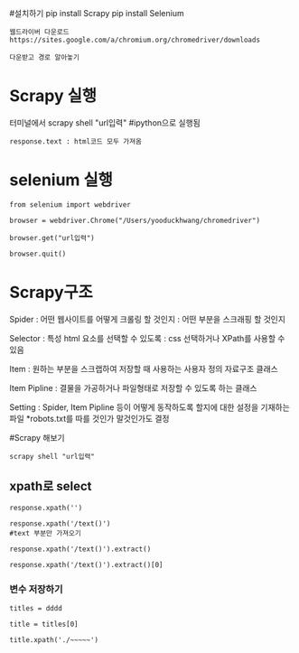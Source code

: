 #설치하기
	pip install Scrapy
	pip install Selenium

	웹드라이버 다운로드
	https://sites.google.com/a/chromium.org/chromedriver/downloads

	다운받고 경로 알아놓기

# Scrapy 실행

터미널에서
	scrapy shell "url입력"
	#ipython으로 실행됨

	response.text : html코드 모두 가져옴

# selenium 실행

	from selenium import webdriver

	browser = webdriver.Chrome("/Users/yooduckhwang/chromedriver")

	browser.get("url입력")

	browser.quit()

# Scrapy구조

Spider 
: 어떤 웹사이트를 어떻게 크롤링 할 것인지
: 어떤 부분을 스크래핑 할 것인지

Selector
: 특성 html 요소를 선택할 수 있도록
: css 선택하거나 XPath를 사용할 수 있음

Item
: 원하는 부분을 스크랩하여 저장할 때 사용하는 사용자 정의 자료구조 클래스

Item Pipline
: 결물을 가공하거나 파일형태로 저장할 수 있도록 하는 클래스

Setting
: Spider, Item Pipline 등이 어떻게 동작하도록 할지에 대한 설정을 기재하는 파일
*robots.txt를 따를 것인가 말것인가도 결정

#Scrapy 해보기

	scrapy shell "url입력"

## xpath로 select


	response.xpath('')

	response.xpath('/text()')
	#text 부분만 가져오기

	response.xpath('/text()').extract()

	response.xpath('/text()').extract()[0]


### 변수 저장하기 
	titles = dddd

	title = titles[0]

	title.xpath('./~~~~~')






	